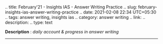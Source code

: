 .. title: February'21 - Insights IAS - Answer Writing Practice
.. slug: february-insights-ias-answer-writing-practice
.. date: 2021-02-08 22:34 UTC+05:30
.. tags: answer writing, insights ias
.. category: answer writing
.. link: 
.. description: 
.. type: text

**Description** : *daily account & progress in answer writing*

***
<!-- TEASER_END -->